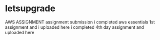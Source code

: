# letsupgrade
AWS ASSIGNMENT
assignment submission
i completed aws essentials 1st assignment and i uploaded here
i completed 4th day assignment and uploaded here
